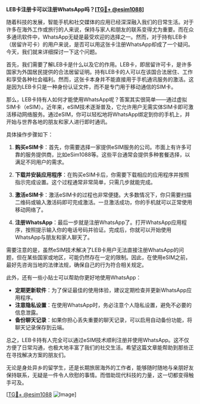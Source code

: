 **LEB卡注册卡可以注册WhatsApp吗？[[TG💪+ @esim1088](https://t.me/s/esim1088)]**

随着科技的发展，智能手机和社交媒体的应用已经深深融入我们的日常生活。对于许多在海外工作或旅行的人来说，保持与家人和朋友的联系变得尤为重要。而在众多通讯软件中，WhatsApp无疑是最受欢迎的选择之一。然而，对于持有LEB卡（居留许可卡）的用户来说，是否可以用这张卡注册WhatsApp却成了一个疑问。今天，我们就来详细探讨一下这个问题。

首先，我们需要了解LEB卡是什么以及它的作用。LEB卡，即居留许可卡，是许多国家为外国居民提供的合法居留证明。持有LEB卡的人可以在该国合法居住、工作和享受各种社会福利。然而，这张卡本身并不能直接用于手机通讯服务的激活。这是因为LEB卡只是一种身份认证文件，而不是专门用于移动通信的SIM卡。

那么，LEB卡持有人如何才能使用WhatsApp呢？答案其实很简单——通过虚拟SIM卡（eSIM）。近年来，eSIM技术逐渐普及，它允许用户无需实体SIM卡即可激活移动网络服务。通过eSIM，你可以轻松地将WhatsApp绑定到你的手机上，并开始与世界各地的朋友和家人进行即时通讯。

具体操作步骤如下：

1. **购买eSIM卡**：首先，你需要选择一家提供eSIM服务的公司。市面上有许多可靠的服务提供商，比如eSim1088等。这些平台通常会提供多种套餐选择，以满足不同用户的需求。

2. **下载并安装应用程序**：在购买eSIM卡后，你需要下载相应的应用程序并按照指示完成设置。这个过程通常非常简单，只需几步就能完成。

3. **激活eSIM卡**：激活eSIM卡的过程也非常便捷。大多数情况下，你只需要扫描二维码或输入激活码即可完成激活。一旦激活成功，你的手机就可以正常使用移动网络了。

4. **注册WhatsApp**：最后一步就是注册WhatsApp了。打开WhatsApp应用程序，按照提示输入你的电话号码并验证。完成后，你就可以开始使用WhatsApp与朋友和家人聊天了。

需要注意的是，虽然eSIM技术解决了LEB卡用户无法直接注册WhatsApp的问题，但在某些国家或地区，可能仍然存在一定的限制。因此，在使用eSIM之前，最好先咨询当地的法律法规，确保自己的行为符合相关规定。

此外，还有一些小贴士可以帮助你更好地使用WhatsApp：

- **定期更新软件**：为了保证最佳的使用体验，建议定期检查并更新WhatsApp应用程序。
- **注意隐私设置**：在使用WhatsApp时，务必注意个人隐私设置，避免不必要的信息泄露。
- **备份聊天记录**：如果你担心丢失重要的聊天记录，可以启用自动备份功能，将聊天记录保存到云端。

总之，LEB卡持有人完全可以通过eSIM技术顺利注册并使用WhatsApp。这不仅方便了日常沟通，也极大地丰富了我们的社交生活。希望这篇文章能帮助到那些正在寻找解决方案的朋友们。

无论是身处异乡的留学生，还是长期旅居海外的工作者，能够随时随地与亲朋好友保持联系，无疑是一件令人欣慰的事情。而借助现代科技的力量，这一切都变得触手可及。

[[TG💪+ @esim1088](https://t.me/s/esim1088) ![Image](https://i.postimg.cc/4NQfJmqS/Snipaste-2025-05-13-00-14-12.png)]